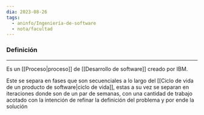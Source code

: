 ```yaml
---
dia: 2023-08-26
tags:
  - aninfo/Ingeniería-de-software
  - nota/facultad
---
```

### Definición
---
Es un [[Proceso|proceso]] de [[Desarrollo de software]] creado por IBM. 

Este se separa en fases que son secuenciales a lo largo del [[Ciclo de vida de un producto de software|ciclo de vida]], estas a su vez se separan en iteraciones donde son de un par de semanas, con una cantidad de trabajo acotado con la intención de refinar la definición del problema y por ende la solución